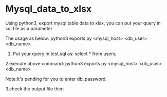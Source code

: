 # Mysql_data_to_xlsx
Using python3, export mysql table data to xlsx, you can put your query in sql file as a parameter

The usage as below:
python3 exports.py <mysql_host> <db_user> <db_name>


1. Put your query in test.sql as:
select * from users;

2.execute above command:
python3 exports.py <mysql_host> <db_user> <db_name>

Note:It's pending for you to enter db_password.

3.check the output file then
